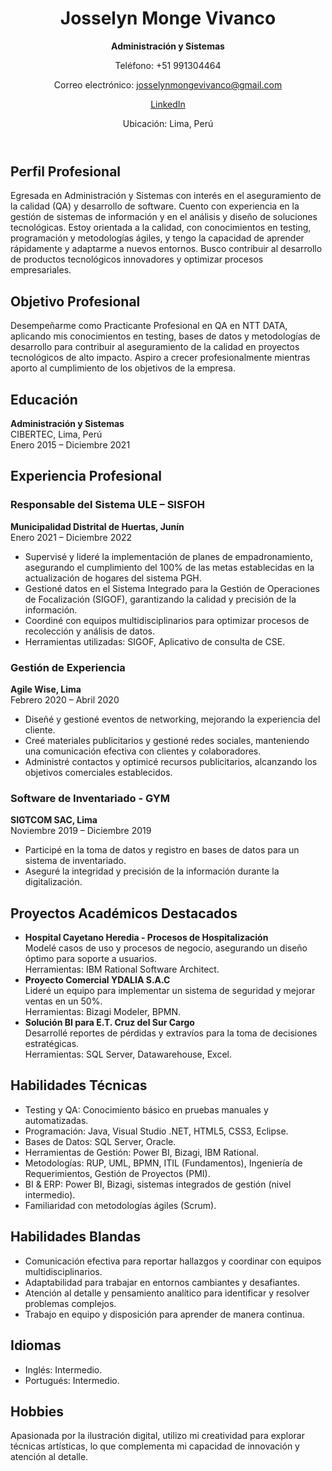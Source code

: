 <!DOCTYPE html>
<html lang="es">
<head>
    <meta charset="UTF-8">
    <meta name="viewport" content="width=device-width, initial-scale=1.0">
    </head>
<body>
    <header>
        <h1>Josselyn Monge Vivanco</h1>
        <p><strong>Administración y Sistemas</strong></p>
        <p>Teléfono: +51 991304464</p>
        <p>Correo electrónico: <a href="mailto:josselynmongevivanco@gmail.com">josselynmongevivanco@gmail.com</a></p>
        <p><a href="https://www.linkedin.com/in/josselynmonge/" target="_blank" rel="noopener noreferrer">LinkedIn</a></p>
        <p>Ubicación: Lima, Perú</p>
    </header>
    <section>
        <h2>Perfil Profesional</h2>
        <p>Egresada en Administración y Sistemas con interés en el aseguramiento de la calidad (QA) y desarrollo de software. Cuento con experiencia en la gestión de sistemas de información y en el análisis y diseño de soluciones tecnológicas. Estoy orientada a la calidad, con conocimientos en testing, programación y metodologías ágiles, y tengo la capacidad de aprender rápidamente y adaptarme a nuevos entornos. Busco contribuir al desarrollo de productos tecnológicos innovadores y optimizar procesos empresariales.</p>
    </section>
    <section>
        <h2>Objetivo Profesional</h2>
        <p>Desempeñarme como Practicante Profesional en QA en NTT DATA, aplicando mis conocimientos en testing, bases de datos y metodologías de desarrollo para contribuir al aseguramiento de la calidad en proyectos tecnológicos de alto impacto. Aspiro a crecer profesionalmente mientras aporto al cumplimiento de los objetivos de la empresa.</p>
    </section>
    <section>
        <h2>Educación</h2>
        <p><strong>Administración y Sistemas</strong><br>
        CIBERTEC, Lima, Perú<br>
        Enero 2015 – Diciembre 2021</p>
    </section>
    <section>
        <h2>Experiencia Profesional</h2>
        <article>
            <h3>Responsable del Sistema ULE – SISFOH</h3>
            <p><strong>Municipalidad Distrital de Huertas, Junín</strong><br>
            Enero 2021 – Diciembre 2022</p>
            <ul>
                <li>Supervisé y lideré la implementación de planes de empadronamiento, asegurando el cumplimiento del 100% de las metas establecidas en la actualización de hogares del sistema PGH.</li>
                <li>Gestioné datos en el Sistema Integrado para la Gestión de Operaciones de Focalización (SIGOF), garantizando la calidad y precisión de la información.</li>
                <li>Coordiné con equipos multidisciplinarios para optimizar procesos de recolección y análisis de datos.</li>
                <li>Herramientas utilizadas: SIGOF, Aplicativo de consulta de CSE.</li>
            </ul>
        </article>
        <article>
            <h3>Gestión de Experiencia</h3>
            <p><strong>Agile Wise, Lima</strong><br>
            Febrero 2020 – Abril 2020</p>
            <ul>
                <li>Diseñé y gestioné eventos de networking, mejorando la experiencia del cliente.</li>
                <li>Creé materiales publicitarios y gestioné redes sociales, manteniendo una comunicación efectiva con clientes y colaboradores.</li>
                <li>Administré contactos y optimicé recursos publicitarios, alcanzando los objetivos comerciales establecidos.</li>
            </ul>
        </article>
        <article>
            <h3>Software de Inventariado - GYM</h3>
            <p><strong>SIGTCOM SAC, Lima</strong><br>
            Noviembre 2019 – Diciembre 2019</p>
            <ul>
                <li>Participé en la toma de datos y registro en bases de datos para un sistema de inventariado.</li>
                <li>Aseguré la integridad y precisión de la información durante la digitalización.</li>
            </ul>
        </article>
    </section>
    <section>
        <h2>Proyectos Académicos Destacados</h2>
        <ul>
            <li>
                <strong>Hospital Cayetano Heredia - Procesos de Hospitalización</strong><br>
                Modelé casos de uso y procesos de negocio, asegurando un diseño óptimo para soporte a usuarios.<br>
                Herramientas: IBM Rational Software Architect.
            </li>
            <li>
                <strong>Proyecto Comercial YDALIA S.A.C</strong><br>
                Lideré un equipo para implementar un sistema de seguridad y mejorar ventas en un 50%.<br>
                Herramientas: Bizagi Modeler, BPMN.
            </li>
            <li>
                <strong>Solución BI para E.T. Cruz del Sur Cargo</strong><br>
                Desarrollé reportes de pérdidas y extravíos para la toma de decisiones estratégicas.<br>
                Herramientas: SQL Server, Datawarehouse, Excel.
            </li>
        </ul>
    </section>
    <section>
        <h2>Habilidades Técnicas</h2>
        <ul>
            <li>Testing y QA: Conocimiento básico en pruebas manuales y automatizadas.</li>
            <li>Programación: Java, Visual Studio .NET, HTML5, CSS3, Eclipse.</li>
            <li>Bases de Datos: SQL Server, Oracle.</li>
            <li>Herramientas de Gestión: Power BI, Bizagi, IBM Rational.</li>
            <li>Metodologías: RUP, UML, BPMN, ITIL (Fundamentos), Ingeniería de Requerimientos, Gestión de Proyectos (PMI).</li>
            <li>BI & ERP: Power BI, Bizagi, sistemas integrados de gestión (nivel intermedio).</li>
            <li>Familiaridad con metodologías ágiles (Scrum).</li>
        </ul>
    </section>
    <section>
        <h2>Habilidades Blandas</h2>
        <ul>
            <li>Comunicación efectiva para reportar hallazgos y coordinar con equipos multidisciplinarios.</li>
            <li>Adaptabilidad para trabajar en entornos cambiantes y desafiantes.</li>
            <li>Atención al detalle y pensamiento analítico para identificar y resolver problemas complejos.</li>
            <li>Trabajo en equipo y disposición para aprender de manera continua.</li>
        </ul>
    </section>
    <section>
        <h2>Idiomas</h2>
        <ul>
            <li>Inglés: Intermedio.</li>
            <li>Portugués: Intermedio.</li>
        </ul>
    </section>
    <section>
        <h2>Hobbies</h2>
        <p>Apasionada por la ilustración digital, utilizo mi creatividad para explorar técnicas artísticas, lo que complementa mi capacidad de innovación y atención al detalle.</p>
    </section>
</body>
</html>
